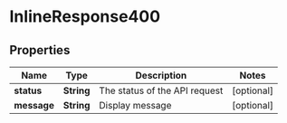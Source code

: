 
# InlineResponse400

## Properties
Name | Type | Description | Notes
------------ | ------------- | ------------- | -------------
**status** | **String** | The status of the API request |  [optional]
**message** | **String** | Display message |  [optional]



